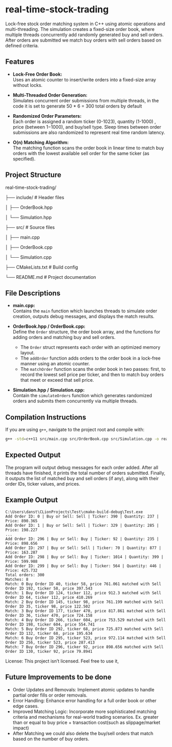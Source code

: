 # real-time-stock-trading
Lock-free stock order matching system in C++ using atomic operations and multi-threading. The simulation creates a fixed-size order book, where multiple threads concurrently add randomly generated buy and sell orders. After orders are submitted we match buy orders with sell orders based on defined criteria.

## Features

- **Lock-Free Order Book:**  
  Uses an atomic counter to insert/write orders into a fixed-size array without locks.

- **Multi-Threaded Order Generation:**  
  Simulates concurrent order submissions from multiple threads, in the code it is set to generate 50 * 6 = 300 total orders by default

- **Randomized Order Parameters:**  
  Each order is assigned a random ticker (0-1023), quantity (1-1000) , price (between 1$-1000$), and buy/sell type. Sleep times between order submissions are also randomized to represent real time random latency.

- **O(n) Matching Algorithm:**  
  The matching function scans the order book in linear time to match buy orders with the lowest available sell order for the same ticker (as specified).

## Project Structure

real-time-stock-trading/ 

├── include/ # Header files

│ ├── OrderBook.hpp 

│ └── Simulation.hpp 

├── src/ # Source files

│ ├── main.cpp 

│ ├── OrderBook.cpp 

│ └── Simulation.cpp 

├── CMakeLists.txt # Build config

└── README.md # Project documentation

## File Descriptions

- **main.cpp:**  
  Contains the `main` function which launches threads to simulate order creation, outputs debug messages, and displays the match results.

- **OrderBook.hpp / OrderBook.cpp:**  
  Define the `Order` structure, the order book array, and the functions for adding orders and matching buy and sell orders.  
  - The `Order` struct represents each order with an optimized memory layout.
  - The `addOrder` function adds orders to the order book in a lock-free manner using an atomic counter.
  - The `matchOrder` function scans the order book in two passes: first, to record the lowest sell price per ticker, and then to match buy orders that meet or exceed that sell price.

- **Simulation.hpp / Simulation.cpp:**  
  Contain the `simulateOrders` function which generates randomized orders and submits them concurrently via multiple threads.

## Compilation Instructions

If you are using `g++`, navigate to the project root and compile with:

```bash
g++ -std=c++11 src/main.cpp src/OrderBook.cpp src/Simulation.cpp -o real_time_stock_trading -pthread
```
## Expected Output
The program will output debug messages for each order added.
After all threads have finished, it prints the total number of orders submitted.
Finally, it outputs the list of matched buy and sell orders (if any), along with their order IDs, ticker values, and prices.

## Example Output

```plaintext
C:\Users\danst\CLionProjects\Test\cmake-build-debug\Test.exe
Add Order ID: 0 | Buy or Sell: Sell | Ticker: 390 | Quantity: 237 | Price: 890.365
Add Order ID: 1 | Buy or Sell: Sell | Ticker: 329 | Quantity: 285 | Price: 198.227
...
Add Order ID: 296 | Buy or Sell: Buy | Ticker: 92 | Quantity: 235 | Price: 898.656
Add Order ID: 297 | Buy or Sell: Sell | Ticker: 70 | Quantity: 877 | Price: 163.287
Add Order ID: 298 | Buy or Sell: Buy | Ticker: 1014 | Quantity: 399 | Price: 599.988
Add Order ID: 299 | Buy or Sell: Buy | Ticker: 564 | Quantity: 446 | Price: 425.732
Total orders: 300
Matches: 8
Match: 0 Buy Order ID 40, ticker 58, price 761.061 matched with Sell Order ID 192, ticker 58, price 397.543
Match: 1 Buy Order ID 124, ticker 112, price 912.3 matched with Sell Order ID 64, ticker 112, price 410.269
Match: 2 Buy Order ID 145, ticker 98, price 761.199 matched with Sell Order ID 35, ticker 98, price 122.502
Match: 3 Buy Order ID 177, ticker 470, price 817.861 matched with Sell Order ID 36, ticker 470, price 724.158
Match: 4 Buy Order ID 266, ticker 604, price 753.529 matched with Sell Order ID 198, ticker 604, price 554.741
Match: 5 Buy Order ID 292, ticker 68, price 725.873 matched with Sell Order ID 132, ticker 68, price 195.634
Match: 6 Buy Order ID 295, ticker 523, price 972.114 matched with Sell Order ID 256, ticker 523, price 287.413
Match: 7 Buy Order ID 296, ticker 92, price 898.656 matched with Sell Order ID 130, ticker 92, price 79.8941
```
License: This project isn’t licensed. Feel free to use it, 

## Future Improvements to be done
- Order Updates and Removals:
  Implement atomic updates to handle partial order fills or order removals.
- Error Handling:
  Enhance error handling for a full order book or other edge cases.
- Improved Matching Logic:
  Incorporate more sophisticated matching criteria and mechanisms for real-world trading scenarios. Ex. greater than or equal to buy price + transaction cost(such as slippage/market impact)
- After Matching we could also delete the buy/sell orders that match based on the number of buy orders.


